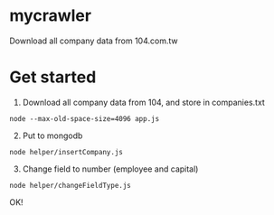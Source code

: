 # mycrawler
Download all company data from 104.com.tw

# Get started
1. Download all company data from 104, and store in companies.txt
```
node --max-old-space-size=4096 app.js
```

2. Put to mongodb
```
node helper/insertCompany.js
```

3. Change field to number (employee and capital)
```
node helper/changeFieldType.js
```

OK!